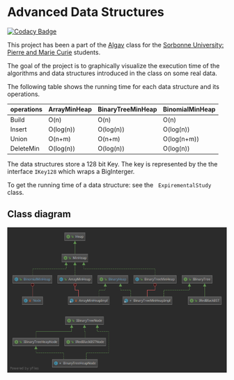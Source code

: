 # Advanced Data Structures 

[![Codacy Badge](https://api.codacy.com/project/badge/Grade/11b654fe0f1a47d5945ef70872498c02)](https://app.codacy.com/app/nadirbelarouci/AlgavProject?utm_source=github.com&utm_medium=referral&utm_content=nadirbelarouci/AlgavProject&utm_campaign=Badge_Grade_Dashboard)

This project has been a part of the [Algav](https://www-master.ufr-info-p6.jussieu.fr/2018/ALGAV) class for the [Sorbonne University: Pierre and Marie Curie](https://www.sorbonne-universite.fr/) students. 

The goal of the project is to graphically visualize the execution time of the algorithms and data structures introduced in the class on some real data.

The following table shows the running time for each data structure and its operations. 

 operations | ArrayMinHeap |BinaryTreeMinHeap|BinomialMinHeap |
--------|-------------|-----------------|--------------- |
Build   | O(n) | O(n) |  O(n) |
Insert  | O(log(n))| O(log(n)) | O(log(n))|
Union | O(n+m) | O(n+m) | O(log(n+m))|
DeleteMin  | O(log(n))| O(log(n)) | O(log(n))|

The data structures store a 128 bit Key. The key is represented by the the interface ``` IKey128 ``` which wraps a BigInterger.

To get the running time of a data structure: see the ``` ExpirementalStudy``` class. 
## Class diagram

![alt text](https://raw.githubusercontent.com/nadirbelarouci/AlgavProject/master/diagram.png)

